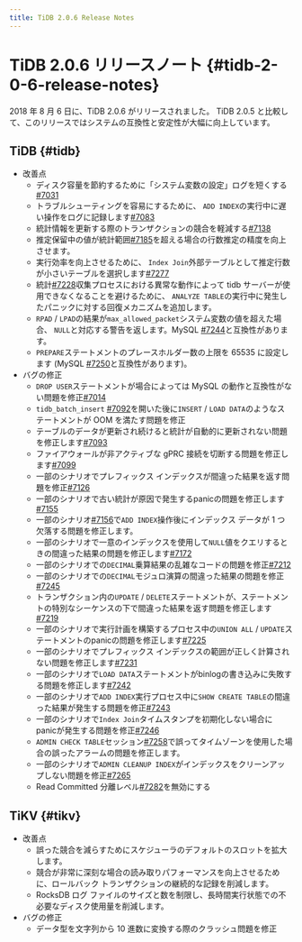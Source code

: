 ```yaml
---
title: TiDB 2.0.6 Release Notes
---
```


# TiDB 2.0.6 リリースノート {#tidb-2-0-6-release-notes}

2018 年 8 月 6 日に、TiDB 2.0.6 がリリースされました。 TiDB 2.0.5 と比較して、このリリースではシステムの互換性と安定性が大幅に向上しています。

## TiDB {#tidb}

-   改善点
    -   ディスク容量を節約するために「システム変数の設定」ログを短くする[#7031](https://github.com/pingcap/tidb/pull/7031)
    -   トラブルシューティングを容易にするために、 `ADD INDEX`の実行中に遅い操作をログに記録します[#7083](https://github.com/pingcap/tidb/pull/7083)
    -   統計情報を更新する際のトランザクションの競合を軽減する[#7138](https://github.com/pingcap/tidb/pull/7138)
    -   推定保留中の値が統計範囲[#7185](https://github.com/pingcap/tidb/pull/7185)を超える場合の行数推定の精度を向上させます。
    -   実行効率を向上させるために、 `Index Join`外部テーブルとして推定行数が小さいテーブルを選択します[#7277](https://github.com/pingcap/tidb/pull/7277)
    -   統計[#7228](https://github.com/pingcap/tidb/pull/7228)収集プロセスにおける異常な動作によって tidb サーバーが使用できなくなることを避けるために、 `ANALYZE TABLE`の実行中に発生したパニックに対する回復メカニズムを追加します。
    -   `RPAD` / `LPAD`の結果が`max_allowed_packet`システム変数の値を超えた場合、 `NULL`と対応する警告を返します。MySQL [#7244](https://github.com/pingcap/tidb/pull/7244)と互換性があります。
    -   `PREPARE`ステートメントのプレースホルダー数の上限を 65535 に設定します (MySQL [#7250](https://github.com/pingcap/tidb/pull/7250)と互換性があります)。
-   バグの修正
    -   `DROP USER`ステートメントが場合によっては MySQL の動作と互換性がない問題を修正[#7014](https://github.com/pingcap/tidb/pull/7014)
    -   `tidb_batch_insert` [#7092](https://github.com/pingcap/tidb/pull/7092)を開いた後に`INSERT` / `LOAD DATA`のようなステートメントが OOM を満たす問題を修正
    -   テーブルのデータが更新され続けると統計が自動的に更新されない問題を修正します[#7093](https://github.com/pingcap/tidb/pull/7093)
    -   ファイアウォールが非アクティブな gPRC 接続を切断する問題を修正します[#7099](https://github.com/pingcap/tidb/pull/7099)
    -   一部のシナリオでプレフィックス インデックスが間違った結果を返す問題を修正[#7126](https://github.com/pingcap/tidb/pull/7126)
    -   一部のシナリオで古い統計が原因で発生するpanicの問題を修正します[#7155](https://github.com/pingcap/tidb/pull/7155)
    -   一部のシナリオ[#7156](https://github.com/pingcap/tidb/pull/7156)で`ADD INDEX`操作後にインデックス データが 1 つ欠落する問題を修正します。
    -   一部のシナリオで一意のインデックスを使用して`NULL`値をクエリするときの間違った結果の問題を修正します[#7172](https://github.com/pingcap/tidb/pull/7172)
    -   一部のシナリオでの`DECIMAL`乗算結果の乱雑なコードの問題を修正[#7212](https://github.com/pingcap/tidb/pull/7212)
    -   一部のシナリオでの`DECIMAL`モジュロ演算の間違った結果の問題を修正[#7245](https://github.com/pingcap/tidb/pull/7245)
    -   トランザクション内の`UPDATE` / `DELETE`ステートメントが、ステートメントの特別なシーケンスの下で間違った結果を返す問題を修正します[#7219](https://github.com/pingcap/tidb/pull/7219)
    -   一部のシナリオで実行計画を構築するプロセス中の`UNION ALL` / `UPDATE`ステートメントのpanicの問題を修正します[#7225](https://github.com/pingcap/tidb/pull/7225)
    -   一部のシナリオでプレフィックス インデックスの範囲が正しく計算されない問題を修正します[#7231](https://github.com/pingcap/tidb/pull/7231)
    -   一部のシナリオで`LOAD DATA`ステートメントがbinlogの書き込みに失敗する問題を修正します[#7242](https://github.com/pingcap/tidb/pull/7242)
    -   一部のシナリオで`ADD INDEX`実行プロセス中に`SHOW CREATE TABLE`の間違った結果が発生する問題を修正[#7243](https://github.com/pingcap/tidb/pull/7243)
    -   一部のシナリオで`Index Join`タイムスタンプを初期化しない場合にpanicが発生する問題を修正[#7246](https://github.com/pingcap/tidb/pull/7246)
    -   `ADMIN CHECK TABLE`セッション[#7258](https://github.com/pingcap/tidb/pull/7258)で誤ってタイムゾーンを使用した場合の誤ったアラームの問題を修正します。
    -   一部のシナリオで`ADMIN CLEANUP INDEX`がインデックスをクリーンアップしない問題を修正[#7265](https://github.com/pingcap/tidb/pull/7265)
    -   Read Committed 分離レベル[#7282](https://github.com/pingcap/tidb/pull/7282)を無効にする

## TiKV {#tikv}

-   改善点
    -   誤った競合を減らすためにスケジューラのデフォルトのスロットを拡大します。
    -   競合が非常に深刻な場合の読み取りパフォーマンスを向上させるために、ロールバック トランザクションの継続的な記録を削減します。
    -   RocksDB ログ ファイルのサイズと数を制限し、長時間実行状態での不必要なディスク使用量を削減します。
-   バグの修正
    -   データ型を文字列から 10 進数に変換する際のクラッシュ問題を修正
